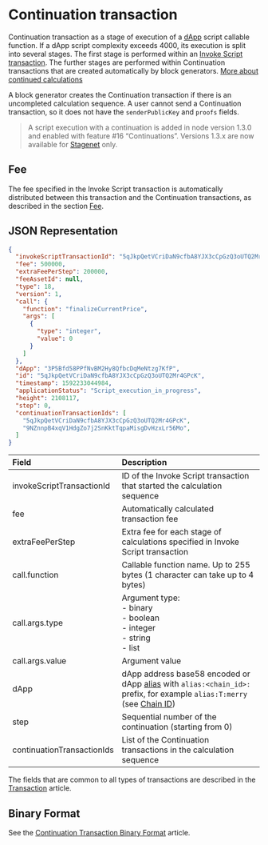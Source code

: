 # Continuation transaction

Continuation transaction as a stage of execution of a [dApp](/ru/blockchain/account/dapp) script callable function. If a dApp script complexity exceeds 4000, its execution is split into several stages. The first stage is performed within an [Invoke Script transaction](/en/blockchain/transaction-type/invoke-script-transaction). The further stages are performed within Continuation transactions that are created automatically by block generators. [More about continued calculations](/en/ride/advanced/continuation)

A block generator creates the Continuation transaction if there is an uncompleted calculation sequence. A user cannot send a Continuation transaction, so it does not have the `senderPublicKey` and `proofs` fields.

> A script execution with a continuation is added in node version 1.3.0 and enabled with feature #16 “Continuations”. Versions 1.3.x are now available for [Stagenet](/en/blockchain/blockchain-network/) only.

## Fee

The fee specified in the Invoke Script transaction is automatically distributed between this transaction and the Continuation transactions, as described in the section [Fee](/en/ride/advanced/continuation#fee).

## JSON Representation

```json
{
  "invokeScriptTransactionId": "5qJkpQetVCriDaN9cfbA8YJX3cCpGzQ3oUTQ2Mr4GPcK",
  "fee": 500000,
  "extraFeePerStep": 200000,
  "feeAssetId": null,
  "type": 18,
  "version": 1,
  "call": {
    "function": "finalizeCurrentPrice",
    "args": [
      {
        "type": "integer",
        "value": 0
      }
    ]
  },
  "dApp": "3P5Bfd58PPfNvBM2Hy8QfbcDqMeNtzg7KfP",
  "id": "5qJkpQetVCriDaN9cfbA8YJX3cCpGzQ3oUTQ2Mr4GPcK",
  "timestamp": 1592233044984,
  "applicationStatus": "Script_execution_in_progress",
  "height": 2108117,
  "step": 0,
  "сontinuationTransactionIds": [
    "5qJkpQetVCriDaN9cfbA8YJX3cCpGzQ3oUTQ2Mr4GPcK",
    "9NZnnpB4xqV1HdgZo7j2SnKktTqpaMisgDvHzxLr56Mo",
  ]
}
```

| Field | Description |
| :--- | :--- |
| invokeScriptTransactionId | ID of the Invoke Script transaction that started the calculation sequence |
| fee | Automatically calculated transaction fee |
| extraFeePerStep | Extra fee for each stage of calculations specified in Invoke Script transaction |
| call.function | Callable function name. Up to 255 bytes (1 character can take up to 4 bytes) |
| call.args.type | Argument type:<br>- binary<br>- boolean<br>- integer<br>- string<br>- list |
| call.args.value | Argument value |
| dApp | dApp address base58 encoded or dApp [alias](/en/blockchain/account/alias) with `alias:<chain_id>:` prefix, for example `alias:T:merry` (see [Chain ID](/en/blockchain/blockchain-network/#chain-id)) |
| step |  Sequential number of the continuation (starting from 0) |
| сontinuationTransactionIds | List of the Continuation transactions in the calculation sequence |

The fields that are common to all types of transactions are described in the [Transaction](/en/blockchain/transaction/#json-representation) article.

## Binary Format

See the [Continuation Transaction Binary Format](/en/blockchain/binary-format/transaction-binary-format/continuation-transaction-binary-format) article.
